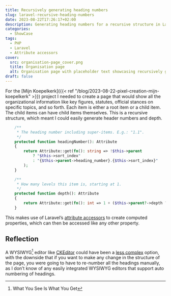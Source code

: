 ```yaml
---
title: Recursively generating heading numbers
slug: laravel-recursive-heading-numbers
date: 2023-08-22T17:26:17+02:00
description: Generating heading numbers for a recursive structure in Laravel using attribute accessors
categories:
  - ShowCase
tags:
  - PHP
  - Laravel
  - Attribute accessors
cover:
  src: organisation-page_cover.png
  title: Organisation page
  alt: Organisation page with placeholder text showcasing recursively generated heading numbers
draft: false
---
```


For the [Mijn Koepelkerk]({{< ref "/blog/2023-08-22-pixel-creation-mijn-koepelkerk" >}}) project I needed to create a page that
would show all the organizational information like key figures, statutes, official stances on specific topics, and so
forth. Each item is either a root item or a child item. The child items can have child items themselves. This is a
recursive structure, which meant I could easily generate header numbers and
depth.

```php
    /**
     * The heading number including super-items. E.g.: "1.1".
     */
    protected function headingNumber(): Attribute
    {
        return Attribute::get(fn(): string => !$this->parent
            ? "$this->sort_index"
            : "{$this->parent->heading_number}.{$this->sort_index}"
        );
    }

    /**
     * How many levels this item is, starting at 1.
     */
    protected function depth(): Attribute
    {
        return Attribute::get(fn(): int => 1 + ($this->parent?->depth ?? 0));
    }
```

This makes use of Laravel’s [attribute accessors](https://laravel.com/docs/10.x/eloquent-mutators#defining-an-accessor)
to create computed properties, which can then be accessed like any other property.

## Reflection

A WYSIWYG[^1] editor like [CKEditor](https://ckeditor.com/) could have been
a [less complex](https://grugbrain.dev/#grug-on-complexity) option, with the downside
that if you want to make any change in the structure of the page, you were going to have to re-number all the headings
manually, as I don’t know of any easily integrated WYSIWYG editors that support auto numbering of headings.

[^1]: What You See Is What You Get
